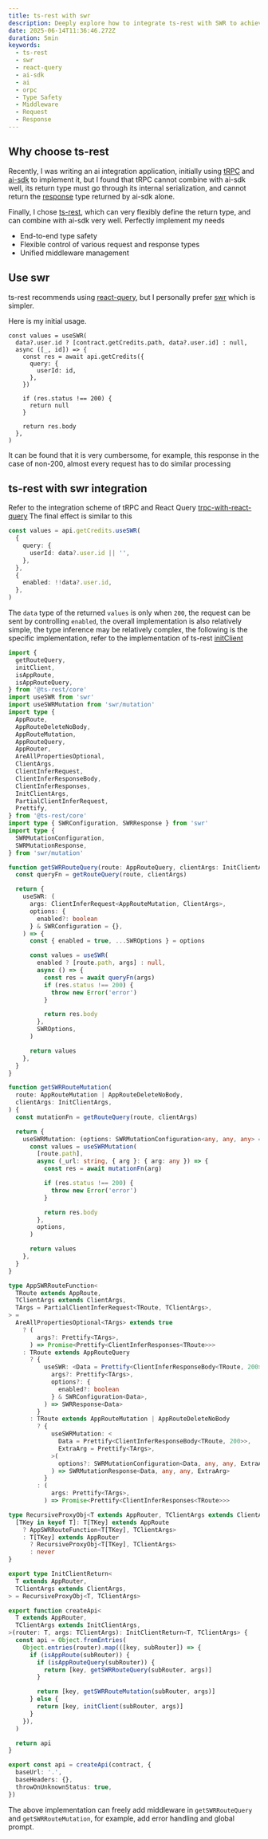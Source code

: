 ```yaml
---
title: ts-rest with swr
description: Deeply explore how to integrate ts-rest with SWR to achieve end-to-end type-safe API calls, including custom hooks development, error handling, and middleware configuration.
date: 2025-06-14T11:36:46.272Z
duration: 5min
keywords:
  - ts-rest
  - swr
  - react-query
  - ai-sdk
  - ai
  - orpc
  - Type Safety
  - Middleware
  - Request
  - Response
---
```


## Why choose ts-rest

Recently, I was writing an ai integration application, initially using [tRPC](https://github.com/trpc/trpc) and [ai-sdk](https://github.com/vercel/ai) to implement it, but I found that tRPC cannot combine with ai-sdk well, its return type must go through its internal serialization, and cannot return the [response](https://ai-sdk.dev/docs/reference/ai-sdk-core/generate-text#steps.step-result.response) type returned by ai-sdk alone.

Finally, I chose [ts-rest](https://github.com/ts-rest/ts-rest), which can very flexibly define the return type, and can combine with ai-sdk very well. Perfectly implement my needs

- End-to-end type safety
- Flexible control of various request and response types
- Unified middleware management

## Use swr

ts-rest recommends using [react-query](https://ts-rest.com/client/react-query-v4), but I personally prefer [swr](https://github.com/vercel/swr) which is simpler.

Here is my initial usage.

```tsx
const values = useSWR(
  data?.user.id ? [contract.getCredits.path, data?.user.id] : null,
  async ([_, id]) => {
    const res = await api.getCredits({
      query: {
        userId: id,
      },
    })

    if (res.status !== 200) {
      return null
    }

    return res.body
  },
)
```

It can be found that it is very cumbersome, for example, this response in the case of non-200, almost every request has to do similar processing

## ts-rest with swr integration

Refer to the integration scheme of tRPC and React Query [trpc-with-react-query](https://trpc.io/docs/client/react/setup) The final effect is similar to this

```ts
const values = api.getCredits.useSWR(
  {
    query: {
      userId: data?.user.id || '',
    },
  },
  {
    enabled: !!data?.user.id,
  },
)
```

The `data` type of the returned `values` is only when `200`, the request can be sent by controlling `enabled`, the overall implementation is also relatively simple, the type inference may be relatively complex, the following is the specific implementation, refer to the implementation of ts-rest [initClient](https://github.com/ts-rest/ts-rest/blob/main/libs/ts-rest/core/src/lib/client.ts#L465)

```ts title="create-api.ts"
import {
  getRouteQuery,
  initClient,
  isAppRoute,
  isAppRouteQuery,
} from '@ts-rest/core'
import useSWR from 'swr'
import useSWRMutation from 'swr/mutation'
import type {
  AppRoute,
  AppRouteDeleteNoBody,
  AppRouteMutation,
  AppRouteQuery,
  AppRouter,
  AreAllPropertiesOptional,
  ClientArgs,
  ClientInferRequest,
  ClientInferResponseBody,
  ClientInferResponses,
  InitClientArgs,
  PartialClientInferRequest,
  Prettify,
} from '@ts-rest/core'
import type { SWRConfiguration, SWRResponse } from 'swr'
import type {
  SWRMutationConfiguration,
  SWRMutationResponse,
} from 'swr/mutation'

function getSWRRouteQuery(route: AppRouteQuery, clientArgs: InitClientArgs) {
  const queryFn = getRouteQuery(route, clientArgs)

  return {
    useSWR: (
      args: ClientInferRequest<AppRouteMutation, ClientArgs>,
      options: {
        enabled?: boolean
      } & SWRConfiguration = {},
    ) => {
      const { enabled = true, ...SWROptions } = options

      const values = useSWR(
        enabled ? [route.path, args] : null,
        async () => {
          const res = await queryFn(args)
          if (res.status !== 200) {
            throw new Error('error')
          }

          return res.body
        },
        SWROptions,
      )

      return values
    },
  }
}

function getSWRRouteMutation(
  route: AppRouteMutation | AppRouteDeleteNoBody,
  clientArgs: InitClientArgs,
) {
  const mutationFn = getRouteQuery(route, clientArgs)

  return {
    useSWRMutation: (options: SWRMutationConfiguration<any, any, any> = {}) => {
      const values = useSWRMutation(
        [route.path],
        async (_url: string, { arg }: { arg: any }) => {
          const res = await mutationFn(arg)

          if (res.status !== 200) {
            throw new Error('error')
          }

          return res.body
        },
        options,
      )

      return values
    },
  }
}

type AppSWRRouteFunction<
  TRoute extends AppRoute,
  TClientArgs extends ClientArgs,
  TArgs = PartialClientInferRequest<TRoute, TClientArgs>,
> =
  AreAllPropertiesOptional<TArgs> extends true
    ? (
        args?: Prettify<TArgs>,
      ) => Promise<Prettify<ClientInferResponses<TRoute>>>
    : TRoute extends AppRouteQuery
      ? {
          useSWR: <Data = Prettify<ClientInferResponseBody<TRoute, 200>>>(
            args?: Prettify<TArgs>,
            options?: {
              enabled?: boolean
            } & SWRConfiguration<Data>,
          ) => SWRResponse<Data>
        }
      : TRoute extends AppRouteMutation | AppRouteDeleteNoBody
        ? {
            useSWRMutation: <
              Data = Prettify<ClientInferResponseBody<TRoute, 200>>,
              ExtraArg = Prettify<TArgs>,
            >(
              options?: SWRMutationConfiguration<Data, any, any, ExtraArg>,
            ) => SWRMutationResponse<Data, any, any, ExtraArg>
          }
        : (
            args: Prettify<TArgs>,
          ) => Promise<Prettify<ClientInferResponses<TRoute>>>

type RecursiveProxyObj<T extends AppRouter, TClientArgs extends ClientArgs> = {
  [TKey in keyof T]: T[TKey] extends AppRoute
    ? AppSWRRouteFunction<T[TKey], TClientArgs>
    : T[TKey] extends AppRouter
      ? RecursiveProxyObj<T[TKey], TClientArgs>
      : never
}

export type InitClientReturn<
  T extends AppRouter,
  TClientArgs extends ClientArgs,
> = RecursiveProxyObj<T, TClientArgs>

export function createApi<
  T extends AppRouter,
  TClientArgs extends InitClientArgs,
>(router: T, args: TClientArgs): InitClientReturn<T, TClientArgs> {
  const api = Object.fromEntries(
    Object.entries(router).map(([key, subRouter]) => {
      if (isAppRoute(subRouter)) {
        if (isAppRouteQuery(subRouter)) {
          return [key, getSWRRouteQuery(subRouter, args)]
        }

        return [key, getSWRRouteMutation(subRouter, args)]
      } else {
        return [key, initClient(subRouter, args)]
      }
    }),
  )

  return api
}

export const api = createApi(contract, {
  baseUrl: '.',
  baseHeaders: {},
  throwOnUnknownStatus: true,
})

```

The above implementation can freely add middleware in `getSWRRouteQuery` and `getSWRRouteMutation`, for example, add error handling and global prompt.

